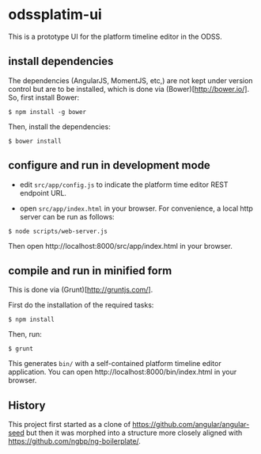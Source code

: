 odssplatim-ui
=============

This is a prototype UI for the platform timeline editor in the ODSS.


## install dependencies ##

The dependencies (AngularJS, MomentJS, etc,) are not kept under version
control but are to be installed, which is done via (Bower)[http://bower.io/].
So, first install Bower:

```shell
$ npm install -g bower
```

Then, install the dependencies:
```shell
$ bower install
```

## configure and run in development mode ##

- edit `src/app/config.js` to indicate the platform time editor REST endpoint
URL.

- open `src/app/index.html` in your browser.
For convenience, a local http server can be run as follows:
```shell
$ node scripts/web-server.js
```
Then open http://localhost:8000/src/app/index.html in your browser.

## compile and run in minified form ##

This is done via (Grunt)[http://gruntjs.com/].

First do the installation of the required tasks:

```shell
$ npm install
```

Then, run:
```shell
$ grunt
```
This generates `bin/` with a self-contained platform timeline editor
application. You can open http://localhost:8000/bin/index.html in your
browser.


## History ##

This project first started as a clone of https://github.com/angular/angular-seed
but then it was morphed into a structure more closely aligned with
https://github.com/ngbp/ng-boilerplate/.


